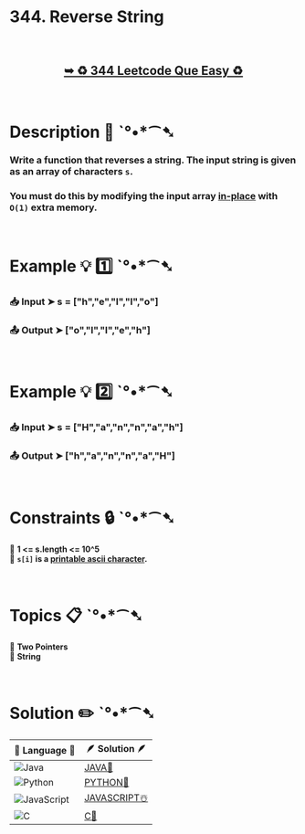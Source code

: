 # 344. Reverse String

</br>

<h2 align="center"> 

<a href="https://leetcode.com/problems/reverse-string/description/"><strong>➥ ♻️ 344 Leetcode Que Easy ♻️ </strong></a>
</h2>

</br>

# Description 📜 ˋ°•*⁀➷

### Write a function that reverses a string. The input string is given as an array of characters `s`.

### You must do this by modifying the input array [in-place](https://en.wikipedia.org/wiki/In-place_algorithm) with `O(1)` extra memory.



</br>

# Example 💡 1️⃣ ˋ°•*⁀➷

  ### 📥 Input  ➤ s = ["h","e","l","l","o"]

  ### 📤 Output  ➤ ["o","l","l","e","h"]

</br>

# Example 💡 2️⃣ ˋ°•*⁀➷

  ### 📥 Input ➤ s = ["H","a","n","n","a","h"]

  ### 📤 Output  ➤  ["h","a","n","n","a","H"]


</br>

# Constraints 🔒 ˋ°•*⁀➷

🔹 **1 <= s.length <= 10^5** </br>
🔹 **`s[i]` is a [printable ascii character](https://en.wikipedia.org/wiki/ASCII#Printable_characters).** </br>


</br>

# Topics 📋 ˋ°•*⁀➷

🔸 **Two Pointers**  </br>
🔸 **String**  </br>


</br>

# Solution ✏️ ˋ°•*⁀➷

| 📒 Language 📒  | 🪶 Solution 🪶 |
| ------------- | ------------- |
|  ![Java](https://img.shields.io/badge/java-%23ED8B00.svg?style=for-the-badge&logo=openjdk&logoColor=white)  | [JAVA🍁](https://github.com/Prakhar-002/LEETCODE/blob/main/%F0%9F%8E%AD%20LEVEL%20wise%20que%20with%20solution%20%F0%9F%8E%AF/%E2%99%BB%EF%B8%8F%20Easy%E2%99%BB%EF%B8%8F/%E2%99%BB%EF%B8%8F%20Easy%20344.%20Reverse%20String%20%20%E2%98%83%EF%B8%8F%20%F0%9F%8D%81%20%F0%9F%8D%B0%20%20%F0%9F%92%96/%F0%9F%8D%81JAVA_344._ReverseString.java) |
|  ![Python](https://img.shields.io/badge/python-3670A0?style=for-the-badge&logo=python&logoColor=ffdd54)    | [PYTHON🍰](https://github.com/Prakhar-002/LEETCODE/blob/main/%F0%9F%8E%AD%20LEVEL%20wise%20que%20with%20solution%20%F0%9F%8E%AF/%E2%99%BB%EF%B8%8F%20Easy%E2%99%BB%EF%B8%8F/%E2%99%BB%EF%B8%8F%20Easy%20344.%20Reverse%20String%20%20%E2%98%83%EF%B8%8F%20%F0%9F%8D%81%20%F0%9F%8D%B0%20%20%F0%9F%92%96/%F0%9F%8D%B0PYTHON_344._ReverseString.py) |
| ![JavaScript](https://img.shields.io/badge/javascript-%23323330.svg?style=for-the-badge&logo=javascript&logoColor=%23F7DF1E)   | [JAVASCRIPT☃️](https://github.com/Prakhar-002/LEETCODE/blob/main/%F0%9F%8E%AD%20LEVEL%20wise%20que%20with%20solution%20%F0%9F%8E%AF/%E2%99%BB%EF%B8%8F%20Easy%E2%99%BB%EF%B8%8F/%E2%99%BB%EF%B8%8F%20Easy%20344.%20Reverse%20String%20%20%E2%98%83%EF%B8%8F%20%F0%9F%8D%81%20%F0%9F%8D%B0%20%20%F0%9F%92%96/%E2%98%83%EF%B8%8FJAVASCRIPT_344._ReverseString.js) |
|   ![C](https://img.shields.io/badge/c-%2300599C.svg?style=for-the-badge&logo=c&logoColor=white)   | [C💖](https://github.com/Prakhar-002/LEETCODE/blob/main/%F0%9F%8E%AD%20LEVEL%20wise%20que%20with%20solution%20%F0%9F%8E%AF/%E2%99%BB%EF%B8%8F%20Easy%E2%99%BB%EF%B8%8F/%E2%99%BB%EF%B8%8F%20Easy%20344.%20Reverse%20String%20%20%E2%98%83%EF%B8%8F%20%F0%9F%8D%81%20%F0%9F%8D%B0%20%20%F0%9F%92%96/%F0%9F%92%96C_344._ReverseString.c)  |
